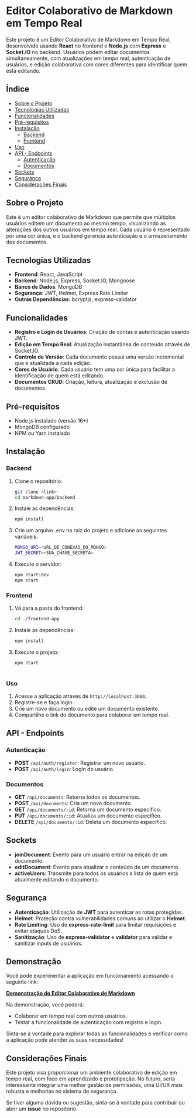 # Editor Colaborativo de Markdown em Tempo Real

Este projeto é um Editor Colaborativo de Markdown em Tempo Real, desenvolvido usando **React** no frontend e **Node.js** com **Express** e **Socket.IO** no backend. Usuários podem editar documentos simultaneamente, com atualizações em tempo real, autenticação de usuários, e edição colaborativa com cores diferentes para identificar quem está editando.

## Índice
- [Sobre o Projeto](#sobre-o-projeto)
- [Tecnologias Utilizadas](#tecnologias-utilizadas)
- [Funcionalidades](#funcionalidades)
- [Pré-requisitos](#pré-requisitos)
- [Instalação](#instalação)
  - [Backend](#backend)
  - [Frontend](#frontend)
- [Uso](#uso)
- [API - Endpoints](#api---endpoints)
  - [Autenticação](#autenticação)
  - [Documentos](#documentos)
- [Sockets](#sockets)
- [Segurança](#segurança)
- [Considerações Finais](#considerações-finais)

## Sobre o Projeto

Este é um editor colaborativo de Markdown que permite que múltiplos usuários editem um documento ao mesmo tempo, visualizando as alterações dos outros usuários em tempo real. Cada usuário é representado por uma cor única, e o backend gerencia autenticação e o armazenamento dos documentos.

## Tecnologias Utilizadas

- **Frontend**: React, JavaScript
- **Backend**: Node.js, Express, Socket.IO, Mongoose
- **Banco de Dados**: MongoDB
- **Segurança**: JWT, Helmet, Express Rate Limiter
- **Outras Dependências**: bcryptjs, express-validator

## Funcionalidades

- **Registro e Login de Usuários**: Criação de contas e autenticação usando JWT.
- **Edição em Tempo Real**: Atualização instantânea de conteúdo através de Socket.IO.
- **Controle de Versão**: Cada documento possui uma versão incremental que é atualizada a cada edição.
- **Cores de Usuário**: Cada usuário tem uma cor única para facilitar a identificação de quem está editando.
- **Documentos CRUD**: Criação, leitura, atualização e exclusão de documentos.

## Pré-requisitos

- Node.js instalado (versão 16+)
- MongoDB configurado
- NPM ou Yarn instalado

## Instalação

### Backend

1. Clone o repositório:

   ```bash
   git clone <link>
   cd markdown-app/backend
2. Instale as dependências:
   ```bash
   npm install
3. Crie um arquivo .env na raiz do projeto e adicione as seguintes variáveis:
   ```bash
   MONGO_URI=<URL_DE_CONEXÃO_DO_MONGO>
   JWT_SECRET=<SUA_CHAVE_SECRETA>
4. Execute o servidor:
   ```bash
   npm start:dev
   npm start
   
### Frontend

1. Vá para a pasta do frontend:
   ```bash
   cd ./frontend-app
2. Instale as dependências:
   ```bash
   npm install
3. Execute o projeto:
   ```bash
   npm start
  

### Uso

1. Acesse a aplicação através de `http://localhost:3000`.
2. Registre-se e faça login.
3. Crie um novo documento ou edite um documento existente.
4. Compartilhe o link do documento para colaborar em tempo real.

## API - Endpoints

### Autenticação

- **POST** `/api/auth/register`: Registrar um novo usuário.
- **POST** `/api/auth/login`: Login do usuário.

### Documentos

- **GET** `/api/documents`: Retorna todos os documentos.
- **POST** `/api/documents`: Cria um novo documento.
- **GET** `/api/documents/:id`: Retorna um documento específico.
- **PUT** `/api/documents/:id`: Atualiza um documento específico.
- **DELETE** `/api/documents/:id`: Deleta um documento específico.

## Sockets

- **joinDocument**: Evento para um usuário entrar na edição de um documento.
- **editDocument**: Evento para atualizar o conteúdo de um documento.
- **activeUsers**: Transmite para todos os usuários a lista de quem está atualmente editando o documento.

## Segurança

- **Autenticação**: Utilização de **JWT** para autenticar as rotas protegidas.
- **Helmet**: Proteção contra vulnerabilidades comuns ao utilizar o **Helmet**.
- **Rate Limiting**: Uso de **express-rate-limit** para limitar requisições e evitar ataques DoS.
- **Sanitização**: Uso de **express-validator** e **validator** para validar e sanitizar inputs de usuários.

## Demonstração

Você pode experimentar a aplicação em funcionamento acessando o seguinte link:

[**Demonstração do Editor Colaborativo de Markdown**](https://mark-down-app-frontend.vercel.app/)

Na demonstração, você poderá:

- Colaborar em tempo real com outros usuários.
- Testar a funcionalidade de autenticação com registro e login.

Sinta-se à vontade para explorar todas as funcionalidades e verificar como a aplicação pode atender às suas necessidades!

## Considerações Finais

Este projeto visa proporcionar um ambiente colaborativo de edição em tempo real, com foco em aprendizado e prototipação. No futuro, seria interessante integrar uma melhor gestão de permissões, uma UI/UX mais robusta e melhorias no sistema de segurança.

Se tiver alguma dúvida ou sugestão, sinta-se à vontade para contribuir ou abrir um **issue** no repositório.



   
